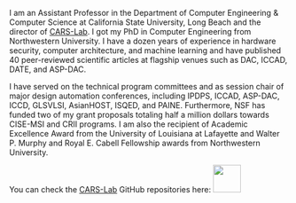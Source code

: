 I am an Assistant Professor in the Department of Computer Engineering & Computer Science at California State University, Long Beach and the director of [CARS-Lab](https://aminrezaei.com/en/cars-lab). I got my PhD in Computer Engineering from Northwestern University. I have a dozen years of experience in hardware security, computer architecture, and machine learning and have published 40 peer-reviewed scientific articles at flagship venues such as DAC, ICCAD, DATE, and ASP-DAC.

I have served on the technical program committees and as session chair of major design automation conferences, including IPDPS, ICCAD, ASP-DAC, ICCD, GLSVLSI, AsianHOST, ISQED, and PAINE. Furthermore, NSF has funded two of my grant proposals totaling half a million dollars towards CISE-MSI and CRII programs. I am also the recipient of Academic Excellence Award from the University of Louisiana at Lafayette and Walter P. Murphy and Royal E. Cabell Fellowship awards from Northwestern University.

You can check the [CARS-Lab](https://aminrezaei.com/en/cars-lab) GitHub repositories here: <a href="https://github.com/cars-lab-repo" target="_blank"><img src="https://aminrezaei.com/images/GitHub.png" alt="" width="50" height="50"/></a> 

<a href="https://www.linkedin.com/in/amin-rezaei" target="_blank"><img src="https://img.shields.io/badge/LinkedIn-0077B5?style=for-the-badge&logo=linkedin&logoColor=white" alt=""/></a> 
<a href="https://www.researchgate.net/profile/Amin-Rezaei-2" target="_blank"><img src="https://img.shields.io/badge/Research_Gate-00CCBB.svg?&style=for-the-badge&logo=ResearchGate&logoColor=white" alt=""/></a>
<a href="https://scholar.google.com/citations?user=rT9gUUAAAAAJ&hl=" target="_blank"><img src="https://img.shields.io/badge/Google_Scholar-4285F4?style=for-the-badge&logo=google-scholar&logoColor=white" alt=""/></a>

<!---
r3zaei/r3zaei is a ✨ special ✨ repository because its `README.md` (this file) appears on your GitHub profile.
You can click the Preview link to take a look at your changes.
- 👋 Hi, I’m @r3zaei
- 👀 I’m interested in ...
- 🌱 I’m currently learning ...
- 💞️ I’m looking to collaborate on ...
- 📫 How to reach me ...


--->
